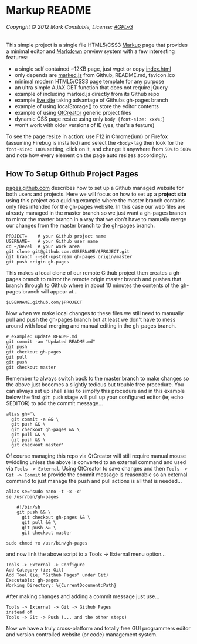 Markup README
=============

###### Copyright &copy; 2012 Mark Constable, License: [AGPLv3]

This simple project is a single file HTML5/CSS3 [Markup] page
that provides a minimal editor and [Markdown] preview system with
a few interesting features:

* a single self contained ~12KB page, just wget or copy [index.html]
* only depends are [marked.js] from Github, README.md, favicon.ico
* minimal modern HTML5/CSS3 page template for any purpose
* an ultra simple AJAX GET function that does not require jQuery
* example of including marked.js directly from its Github repo
* example [live site] taking advantage of Githubs gh-pages branch
* example of using localStorage() to store the editor contents
* example of using [QtCreator] generic project files
* dynamic CSS page resize using only `body {font-size: xxx%;}`
* won't work with older versions of IE (yes, that's a feature)

To see the page resize in action: use F12 in Chrome(ium) or
Firefox (assuming Firebug is installed) and select the `<body>`
tag then look for the `font-size: 100%` setting, click on it, and
change it anywhere from `50%` to `500%` and note how every element
on the page auto resizes accordingly.

How To Setup Github Project Pages
---------------------------------

[pages.github.com] describes how to set up a Github managed
website for both users and projects. Here we will focus on how to
set up a **project site** using this project as a guiding example
where the master branch contains only files intended for the
gh-pages website. In this case our web files are already managed
in the master branch so we just want a gh-pages branch to mirror
the master branch in a way that we don't have to manually merge
our changes from the master branch to the gh-pages branch.

    PROJECT=    # your Github project name
    USERNAME=   # your Github user name
    cd ~/Devel  # your work area
    git clone git@github.com:$USERNAME/$PROJECT.git
    git branch --set-upstream gh-pages origin/master
    git push origin gh-pages

This makes a local clone of our remote Github project then
creates a gh-pages branch to mirror the remote origin master
branch and pushes that branch through to Github where in about 10
minutes the contents of the gh-pages branch will appear at...

    $USERNAME.github.com/$PROJECT

Now when we make local changes to these files we still need to
manually pull and push the gh-pages branch but at least we don't
have to mess around with local merging and manual editing in the
gh-pages branch.

    # example: update README.md
    git commit -am "Updated README.md"
    git push
    git checkout gh-pages
    git pull
    git push
    git checkout master

Remember to always switch back to the master branch to make
changes so the above just becomes a slightly tedious but trouble
free procedure. You can always set up shell alias to simplfy this
procedure and in this example below the first `git push` stage
will pull up your configured editor (ie; echo $EDITOR) to add the
commit message...

    alias gh='\
      git commit -a && \
      git push && \
      git checkout gh-pages && \
      git pull && \
      git push && \
      git checkout master'

Of course managing this repo via QtCreator will still require
manual mouse twiddling unless the above is converted to an
external command and used via `Tools -> External`. Using QtCreator
to save changes and then `Tools -> Git -> Commit` to provide the
commit message is reasonable so an external command to just manage
the push and pull actions is all that is needed...

    alias se='sudo nano -t -x -c'
    se /usr/bin/gh-pages

        #!/bin/sh
        git push && \
          git checkout gh-pages && \
          git pull && \
          git push && \
          git checkout master

    sudo chmod +x /usr/bin/gh-pages

and now link the above script to a Tools -> External menu option...

    Tools -> External -> Configure
    Add Category (ie; Git)
    Add Tool (ie; "Github Pages" under Git)
    Executable: gh-pages
    Working Directory: %{CurrentDocument:Path}

After making changes and adding a commit message just use...

    Tools -> External -> Git -> Github Pages
    instead of
    Tools -> Git -> Push (... and the other steps)

Now we have a truly cross-platform and totally free GUI programmers
editor and version controlled website (or code) management system.

[AGPLv3]: http://www.gnu.org/licenses/agpl.html
[Showdown]: https://github.com/coreyti/showdown
[Markdown]: http://daringfireball.net/projects/markdown
[index.html]: http://markc.github.com/markup/index.html
[pages.github.com]: http://pages.github.com
[marked.js]: https://github.com/chjj/marked
[Markup]: http://markc.github.com/markup
[live site]: http://markc.github.com/markup
[QtCreator]: http://qt-project.org/wiki/Qt_Creator_Releases
